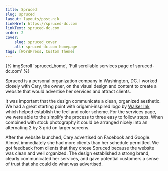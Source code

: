 ```yaml
---
title: Spruced
slug: spruced
layout: layouts/post.njk
linkHref: https://spruced-dc.com
linkText: spruced-dc.com
order: 2
cover:
    slug: spruced_cover
    alt: spruced-dc.com homepage
tags: [WordPress, Custom Theme]
---
```

{% imgScroll 'spruced_home', 'Full scrollable services page of spruced-dc.com' %}

Spruced is a personal organization company in Washington, DC. I worked closely with Cary, the owner, on the visual design and content to create a website that would advertise her services and attract clients.

It was important that the design communicate a clean, organized aesthetic. We had a great starting point with origami-inspired logo by [Walker Ink](https://walkerinkworks.com/) which helped establish the feel and color scheme. For the services page, we were able to the simplify the process to three easy to follow steps. When combined with stock photography it could be arranged nicely into an alternating 2 by 3 grid on larger screens.

After the website launched, Cary advertised on Facebook and Google. Almost immediately she had more clients than her schedule permitted. We got feedback from clients that they chose Spruced because the website was clean and well organized. The design established a strong brand, clearly communicated her services, and gave potential customers a sense of trust that she could do what was advertised.